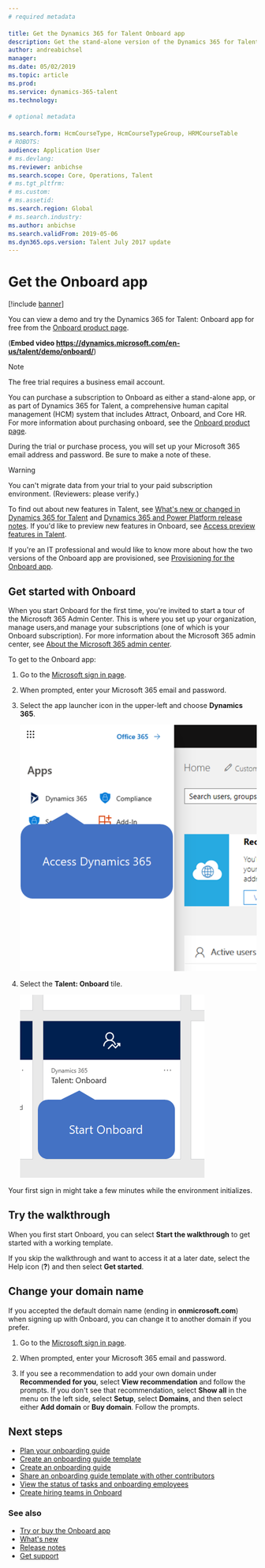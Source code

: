 ```yaml
---
# required metadata

title: Get the Dynamics 365 for Talent Onboard app
description: Get the stand-alone version of the Dynamics 365 for Talent - Onboard app, or get the version that includes the Comprehensive Hiring Add-On.
author: andreabichsel
manager:
ms.date: 05/02/2019
ms.topic: article
ms.prod:
ms.service: dynamics-365-talent
ms.technology:

# optional metadata

ms.search.form: HcmCourseType, HcmCourseTypeGroup, HRMCourseTable
# ROBOTS:
audience: Application User
# ms.devlang:
ms.reviewer: anbichse
ms.search.scope: Core, Operations, Talent
# ms.tgt_pltfrm:
# ms.custom:
# ms.assetid:
ms.search.region: Global
# ms.search.industry:
ms.author: anbichse
ms.search.validFrom: 2019-05-06
ms.dyn365.ops.version: Talent July 2017 update
---
```


# Get the Onboard app

[!include [banner](includes/banner.md)]

You can view a demo and try the Dynamics 365 for Talent: Onboard app for free from the [Onboard product page](https://dynamics.microsoft.com/en-us/talent/onboard/).

(**Embed video https://dynamics.microsoft.com/en-us/talent/demo/onboard/**)

>[!NOTE]
>The free trial requires a business email account.

You can purchase a subscription to Onboard as either a stand-alone app, or as part of Dynamics 365 for Talent, a comprehensive human capital management (HCM) system that includes Attract, Onboard, and Core HR. For more information about purchasing onboard, see the [Onboard product page](https://dynamics.microsoft.com/en-us/talent/onboard/).

During the trial or purchase process, you will set up your Microsoft 365 email address and password. Be sure to make a note of these.

>[!WARNING]
>You can't migrate data from your trial to your paid subscription environment. (Reviewers: please verify.)

To find out about new features in Talent, see [What's new or changed in Dynamics 365 for Talent](./whats-new.md) and [Dynamics 365 and Power Platform release notes](https://docs.microsoft.com/en-us/business-applications-release-notes/index). If you'd like to preview new features in Onboard, see [Access preview features in Talent](./access-preview-feature.md).

If you're an IT professional and would like to know more about how the two versions of the Onboard app are provisioned, see [Provisioning for the Onboard app](./modular-app-tech-faq.md).

## Get started with Onboard

When you start Onboard for the first time, you're invited to start a tour of the Microsoft 365 Admin Center. This is where you set up your organization, manage users,and manage your subscriptions (one of which is your Onboard subscription). For more information about the Microsoft 365 admin center, see [About the Microsoft 365 admin center](https://docs.microsoft.com/en-us/office365/admin/admin-overview/about-the-admin-center?view=o365-worldwide).

To get to the Onboard app:

1. Go to the [Microsoft sign in page](https://portal.office.com/).

2. When prompted, enter your Microsoft 365 email and password.

3. Select the app launcher icon in the upper-left and choose **Dynamics 365**. 

   [![Onboard - access Dynamics 365](./media/onboard-start-dynamics365.png)](./media/onboard-start-dynamics365.png)

4. Select the **Talent: Onboard** tile.

   [![Onboard - start Onboard](./media/onboard-start-onboard.png)](./media/onboard-start-onboard.png)

Your first sign in might take a few minutes while the environment initializes.

## Try the walkthrough

When you first start Onboard, you can select **Start the walkthrough** to get started with a working template.

If you skip the walkthrough and want to access it at a later date, select the Help icon (**?**) and then select **Get started**.

## Change your domain name

If you accepted the default domain name (ending in **onmicrosoft.com**) when signing up with Onboard, you can change it to another domain if you prefer. 

1. Go to the [Microsoft sign in page](https://portal.office.com/).

2. When prompted, enter your Microsoft 365 email and password.

3. If you see a recommendation to add your own domain under **Recommended for you**, select **View recommendation** and follow the prompts. If you don't see that recommendation, select **Show all** in the menu on the left side, select **Setup**, select **Domains**, and then select either **Add domain** or **Buy domain**. Follow the prompts.

## Next steps

- [Plan your onboarding guide](./onboard-plan-guide.md)
- [Create an onboarding guide template](./onboard-create-template.md)
- [Create an onboarding guide](./onboard-create-guide.md)
- [Share an onboarding guide template with other contributors](./onboard-share-template.md)
- [View the status of tasks and onboarding employees](./onboard-view-status.md)
- [Create hiring teams in Onboard](./onboard-create-team.md)

### See also

- [Try or buy the Onboard app](https://dynamics.microsoft.com/en-us/talent/onboard/)
- [What's new](./whats-new.md)
- [Release notes](https://docs.microsoft.com/en-us/business-applications-release-notes/index)
- [Get support](./talent-support.md)

 



